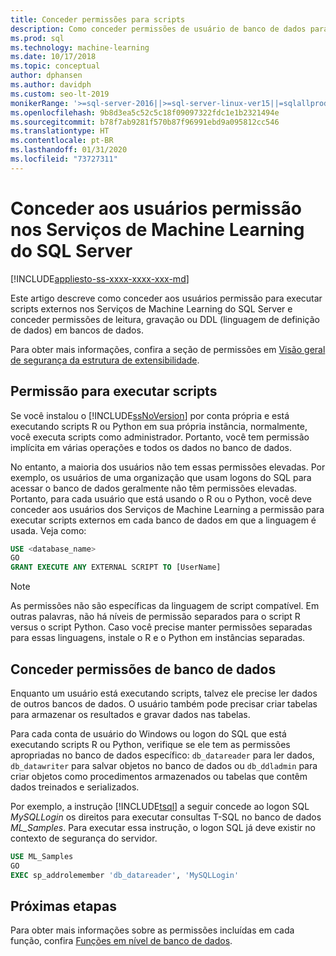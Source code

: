 ```yaml
---
title: Conceder permissões para scripts
description: Como conceder permissões de usuário de banco de dados para a execução de script R e Python nos Serviços de Machine Learning do SQL Server.
ms.prod: sql
ms.technology: machine-learning
ms.date: 10/17/2018
ms.topic: conceptual
author: dphansen
ms.author: davidph
ms.custom: seo-lt-2019
monikerRange: '>=sql-server-2016||>=sql-server-linux-ver15||=sqlallproducts-allversions'
ms.openlocfilehash: 9b8d3ea5c52c5c18f09097322fdc1e1b2321494e
ms.sourcegitcommit: b78f7ab9281f570b87f96991ebd9a095812cc546
ms.translationtype: HT
ms.contentlocale: pt-BR
ms.lasthandoff: 01/31/2020
ms.locfileid: "73727311"
---
```

# <a name="give-users-permission-to-sql-server-machine-learning-services"></a>Conceder aos usuários permissão nos Serviços de Machine Learning do SQL Server
[!INCLUDE[appliesto-ss-xxxx-xxxx-xxx-md](../../includes/appliesto-ss-xxxx-xxxx-xxx-md.md)]

Este artigo descreve como conceder aos usuários permissão para executar scripts externos nos Serviços de Machine Learning do SQL Server e conceder permissões de leitura, gravação ou DDL (linguagem de definição de dados) em bancos de dados.

Para obter mais informações, confira a seção de permissões em [Visão geral de segurança da estrutura de extensibilidade](../../advanced-analytics/concepts/security.md#permissions).

<a name="permissions-external-script"></a>

## <a name="permission-to-run-scripts"></a>Permissão para executar scripts

Se você instalou o [!INCLUDE[ssNoVersion](../../includes/ssnoversion-md.md)] por conta própria e está executando scripts R ou Python em sua própria instância, normalmente, você executa scripts como administrador. Portanto, você tem permissão implícita em várias operações e todos os dados no banco de dados.

No entanto, a maioria dos usuários não tem essas permissões elevadas. Por exemplo, os usuários de uma organização que usam logons do SQL para acessar o banco de dados geralmente não têm permissões elevadas. Portanto, para cada usuário que está usando o R ou o Python, você deve conceder aos usuários dos Serviços de Machine Learning a permissão para executar scripts externos em cada banco de dados em que a linguagem é usada. Veja como:

```sql
USE <database_name>
GO
GRANT EXECUTE ANY EXTERNAL SCRIPT TO [UserName]
```

> [!NOTE]
> As permissões não são específicas da linguagem de script compatível. Em outras palavras, não há níveis de permissão separados para o script R versus o script Python. Caso você precise manter permissões separadas para essas linguagens, instale o R e o Python em instâncias separadas.

<a name="permissions-db"></a> 

## <a name="grant-databases-permissions"></a>Conceder permissões de banco de dados

Enquanto um usuário está executando scripts, talvez ele precise ler dados de outros bancos de dados. O usuário também pode precisar criar tabelas para armazenar os resultados e gravar dados nas tabelas.

Para cada conta de usuário do Windows ou logon do SQL que está executando scripts R ou Python, verifique se ele tem as permissões apropriadas no banco de dados específico: `db_datareader` para ler dados, `db_datawriter` para salvar objetos no banco de dados ou `db_ddladmin` para criar objetos como procedimentos armazenados ou tabelas que contêm dados treinados e serializados.

Por exemplo, a instrução [!INCLUDE[tsql](../../includes/tsql-md.md)] a seguir concede ao logon SQL *MySQLLogin* os direitos para executar consultas T-SQL no banco de dados *ML_Samples*. Para executar essa instrução, o logon SQL já deve existir no contexto de segurança do servidor.

```sql
USE ML_Samples
GO
EXEC sp_addrolemember 'db_datareader', 'MySQLLogin'
```

## <a name="next-steps"></a>Próximas etapas

Para obter mais informações sobre as permissões incluídas em cada função, confira [Funções em nível de banco de dados](../../relational-databases/security/authentication-access/database-level-roles.md).